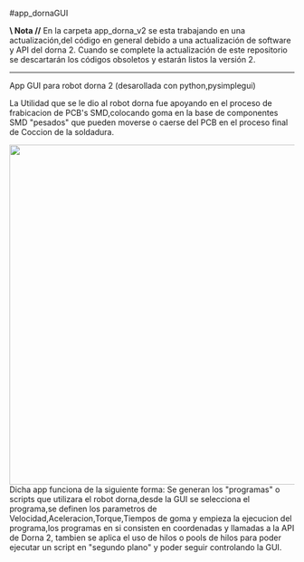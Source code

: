 #app_dornaGUI

****************\\ Nota //****************
En la carpeta app_dorna_v2 se esta trabajando en una actualización,del código en general debido a una actualización de software y API del dorna 2. Cuando se complete la actualización de este repositorio se descartarán los códigos obsoletos y estarán listos la versión 2.
******************************************

App GUI para robot dorna 2 (desarollada con python,pysimplegui)

La Utilidad que se le dio al robot dorna fue apoyando en el proceso de frabicacion de PCB's SMD,colocando goma en la base de componentes SMD "pesados" que pueden moverse o caerse del PCB en el proceso final de Coccion de la soldadura.

<img src="https://github.com/Echxvx2610/app_dornaGUI/assets/99057175/fbae39de-4dce-405a-a2d1-35a6e5944803" width="600" heigth="600" />
Dicha app funciona de la siguiente forma:
Se generan los "programas" o scripts que utilizara el robot dorna,desde la GUI se selecciona el programa,se definen los parametros de Velocidad,Aceleracion,Torque,Tiempos de goma y empieza la ejecucion del programa,los programas en si consisten en
coordenadas y llamadas a la API de Dorna 2, tambien se aplica el uso de hilos o pools de hilos para poder ejecutar un script en "segundo plano" y poder seguir controlando la GUI.
